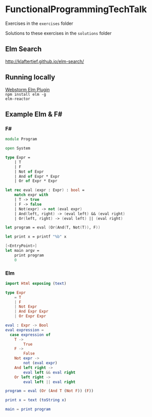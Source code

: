 # FunctionalProgrammingTechTalk

Exercises in the `exercises` folder

Solutions to these exercises in the `solutions` folder

## Elm Search
http://klaftertief.github.io/elm-search/

## Running locally
[Webstorm Elm Plugin](https://plugins.jetbrains.com/plugin/8192-elm-language-plugin)  
`npm install elm -g`  
`elm-reactor`

## Example Elm & F#
### F#
```FSharp
module Program

open System

type Expr = 
    | T
    | F
    | Not of Expr
    | And of Expr * Expr
    | Or of Expr * Expr

let rec eval (expr : Expr) : bool = 
    match expr with
    | T -> true
    | F -> false
    | Not(expr) -> not (eval expr)
    | And(left, right) -> (eval left) && (eval right)
    | Or(left, right) -> (eval left) || (eval right)

let program = eval (Or(And(T, Not(T)), F))

let print x = printf "%b" x

[<EntryPoint>]
let main argv = 
    print program
    0
```
### Elm
```Elm
import Html exposing (text)

type Expr
    = T
    | F
    | Not Expr
    | And Expr Expr
    | Or Expr Expr

eval : Expr -> Bool
eval expression =
  case expression of
    T ->
        True
    F ->
        False
    Not expr ->
        not (eval expr)
    And left right ->
        eval left && eval right
    Or left right ->
        eval left || eval right

program = eval (Or (And T (Not F)) (F))

print x = text (toString x)

main = print program
```
